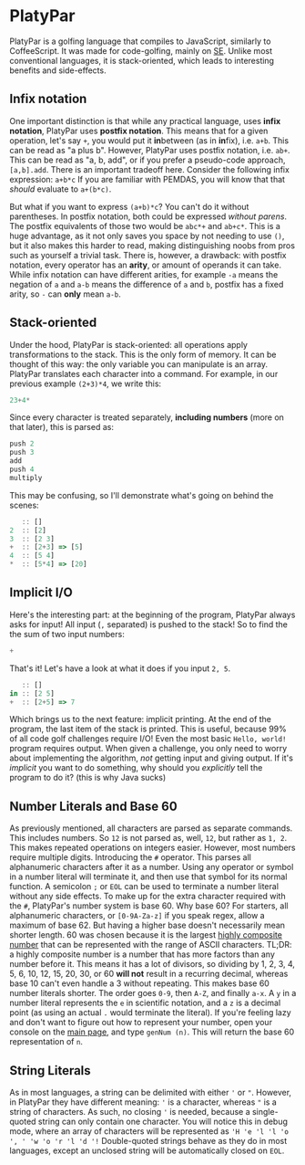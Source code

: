 # PlatyPar

PlatyPar is a golfing language that compiles to JavaScript, similarly to CoffeeScript. It was made for code-golfing, mainly on [SE](http://codegolf.stackexchange.com). Unlike most conventional languages, it is stack-oriented, which leads to interesting benefits and side-effects. 

## Infix notation
One important distinction is that while any practical language, uses **infix notation**, PlatyPar uses **postfix notation**.
This means that for a given operation, let's say `+`, you would put it **in**between (as in **in**fix), i.e. `a+b`. This can be read as "a plus b".
However, PlatyPar uses postfix notation, i.e. `ab+`. This can be read as "a, b, add", or if you prefer a pseudo-code approach, `[a,b].add`.
There is an important tradeoff here. Consider the following infix expression:
`a+b*c`
If you are familiar with PEMDAS, you will know that that _should_ evaluate to `a+(b*c)`. 

But what if you want to express `(a+b)*c`? You can't do it without parentheses. In postfix notation, both could be expressed _without parens_.
The postfix equivalents of those two would be `abc*+` and `ab+c*`. This is a huge advantage, as it not only saves you space by not needing to use `()`, but it also makes this harder to read, making distinguishing noobs from pros such as yourself a trivial task.
There is, however, a drawback: with postfix notation, every operator has an **arity**, or amount of operands it can take. While infix notation can have different arities, for example `-a` means the negation of `a` and `a-b` means the difference of `a` and `b`, postfix has a fixed arity, so `-` can **only** mean `a-b`. 

## Stack-oriented
Under the hood, PlatyPar is stack-oriented: all operations apply transformations to the stack. This is the only form of memory. It can be thought of this way: the only variable you can manipulate is an array.
PlatyPar translates each character into a command. For example, in our previous example `(2+3)*4`, we write this:
```javascript
23+4*
```
Since every character is treated separately, **including numbers** (more on that later), this is parsed as:
```javascript
push 2
push 3
add
push 4
multiply
```

This may be confusing, so I'll demonstrate what's going on behind the scenes:
```javascript
   :: []
2  :: [2]
3  :: [2 3]
+  :: [2+3] => [5]
4  :: [5 4]
*  :: [5*4] => [20]
```

## Implicit I/O
Here's the interesting part: at the beginning of the program, PlatyPar always asks for input! All input (`,` separated) is pushed to the stack! So to find the the sum of two input numbers:
```javascript
+
```
That's it! Let's have a look at what it does if you input `2, 5`.
```javascript
   :: []
in :: [2 5]
+  :: [2+5] => 7
```
Which brings us to the next feature: implicit printing.
At the end of the program, the last item of the stack is printed. This is useful, because 99% of all code golf challenges require I/O! Even the most basic `Hello, world!` program requires output. When given a challenge, you only need to worry about implementing the algorithm, *not* getting input and giving output. If it's _implicit_ you want to do something, why should you _explicitly_ tell the program to do it? (this is why Java sucks)

## Number Literals and Base 60
As previously mentioned, all characters are parsed as separate commands. This includes numbers. So `12` is not parsed as, well, `12`, but rather as `1, 2`. This makes repeated operations on integers easier. However, most numbers require multiple digits. Introducing the `#` operator. This parses all alphanumeric characters after it as a number. Using any operator or symbol in a number literal will terminate it, and then use that symbol for its normal function. A semicolon `;` or `EOL` can be used to terminate a number literal without any side effects. 
To make up for the extra character required with the `#`, PlatyPar's number system is base 60. Why base 60? For starters, all alphanumeric characters, or `[0-9A-Za-z]` if you speak regex, allow a maximum of base 62. But having a higher base doesn't necessarily mean shorter length. 60 was chosen because it is the largest [highly composite number](https://en.wikipedia.org/wiki/Highly_composite_number) that can be represented with the range of ASCII characters. TL;DR: a highly composite number is a number that has more factors than any number before it. This means it has a lot of divisors, so dividing by 1, 2, 3, 4, 5, 6, 10, 12, 15, 20, 30, or 60 **will not** result in a recurring decimal, whereas base 10 can't even handle a 3 without repeating. This makes base 60 number literals shorter. The order goes `0-9`, then `A-Z`, and finally `a-x`. A `y` in a number literal represents the `e` in scientific notation, and a `z` is a decimal point (as using an actual `.` would terminate the literal). If you're feeling lazy and don't want to figure out how to represent your number, open your console on the [main page](https://rawgit.com/cyoce/PlatyPar/master/page.html), and type `genNum (n)`. This will return the base 60 representation of `n`.

## String Literals
As in most languages, a string can be delimited with either `'` or `"`. However, in PlatyPar they have different meaning: `'` is a character, whereas `"` is a string of characters. As such, no closing `'` is needed, because a single-quoted string can only contain one character. You will notice this in debug mode, where an array of characters will be represented as `'H 'e 'l 'l 'o ', ' 'w 'o 'r 'l 'd '!`
Double-quoted strings behave as they do in most languages, except an unclosed string will be automatically closed on `EOL`.
